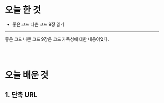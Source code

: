 # 오늘 한 것
* 좋은 코드 나쁜 코드 9장 읽기

***

좋은 코드 나쁜 코드 9장은 코드 가독성에 대한 내용이었다.  




</br> 

</br>  

# 오늘 배운 것

## 1. 단축 URL
